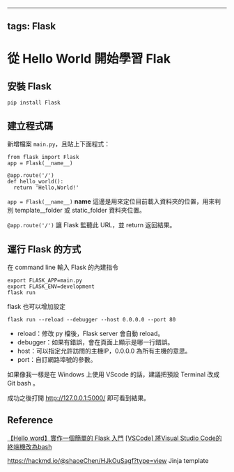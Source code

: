 
---
tags: Flask
---
從 Hello World 開始學習 Flak
===
## 安裝 Flask
`pip install Flask`
## 建立程式碼
新增檔案 `main.py`，且貼上下面程式：

```python=
from flask import Flask
app = Flask(__name__)

@app.route('/')
def hello_world():
  return 'Hello,World!'
```

`app = Flask(__name__)`
__name__ 這邊是用來定位目前載入資料夾的位置，用來判別 template__folder 或 static_folder 資料夾位置。

`@app.route('/')`
讓 Flask 監聽此 URL，並 return 返回結果。

## 運行 Flask 的方式
在 command line 輸入 Flask 的內建指令
```
export FLASK_APP=main.py
export FLASK_ENV=development
flask run
```
flask 也可以增加設定
```
flask run --reload --debugger --host 0.0.0.0 --port 80
```
* reload：修改 py 檔後，Flask server 會自動 reload。
* debugger：如果有錯誤，會在頁面上顯示是哪一行錯誤。
* host：可以指定允許訪問的主機IP，0.0.0.0 為所有主機的意思。
* port：自訂網路埠號的參數。

如果像我一樣是在 Windows 上使用 VScode 的話，建議把預設 Terminal 改成 Git bash 。

成功之後打開 http://127.0.0.1:5000/ 即可看到結果。

## Reference
[【Hello word】實作一個簡單的 Flask 入門](https://www.maxlist.xyz/2020/04/30/flask-helloworld/)
[[VSCode] 將Visual Studio Code的終端機改為bash](https://dotblogs.com.tw/tom5707/2017/03/02/165726)


https://hackmd.io/@shaoeChen/HJkOuSagf?type=view
Jinja template

